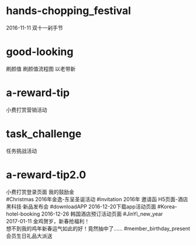 # hands-chopping_festival
2016-11-11 双十一剁手节     
# good-looking
刷颜值 刷颜值流程图 以老带新
# a-reward-tip
小费打赏营销活动     
# task_challenge   
任务挑战活动
# a-reward-tip2.0
小费打赏登录页面  我的鼓励金      
#Christmas
2016年金逸-东呈圣诞活动
#invitation
2016年 邀请函 H5页面-酒店黑科技·新品发布会
#downloadAPP
2016-12-20下载app活动页面
#Korea-hotel-booking
2016-12-26 韩国酒店预订活动页面
#JinYi_new_year     
2017-01-11 金鸡贺岁，新春抢福利！            
想不到我的鸡年新春运气如此的好！竟然抽中了……
#member_birthday_present  
会员生日礼品大派送        